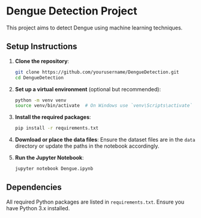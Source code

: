 # Dengue Detection Project

This project aims to detect Dengue using machine learning techniques.

## Setup Instructions

1. **Clone the repository**:
    ```bash
    git clone https://github.com/yourusername/DengueDetection.git
    cd DengueDetection
    ```

2. **Set up a virtual environment** (optional but recommended):
    ```bash
    python -m venv venv
    source venv/bin/activate  # On Windows use `venv\Scripts\activate`
    ```

3. **Install the required packages**:
    ```bash
    pip install -r requirements.txt
    ```

4. **Download or place the data files**:
    Ensure the dataset files are in the `data` directory or update the paths in the notebook accordingly.

5. **Run the Jupyter Notebook**:
    ```bash
    jupyter notebook Dengue.ipynb
    ```

## Dependencies

All required Python packages are listed in `requirements.txt`. Ensure you have Python 3.x installed.
